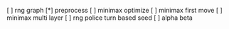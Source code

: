 [ ] rng graph
[*] preprocess
[ ] minimax optimize
[ ] minimax first move
[ ] minimax multi layer
[ ] rng police turn based seed
[ ] alpha beta
